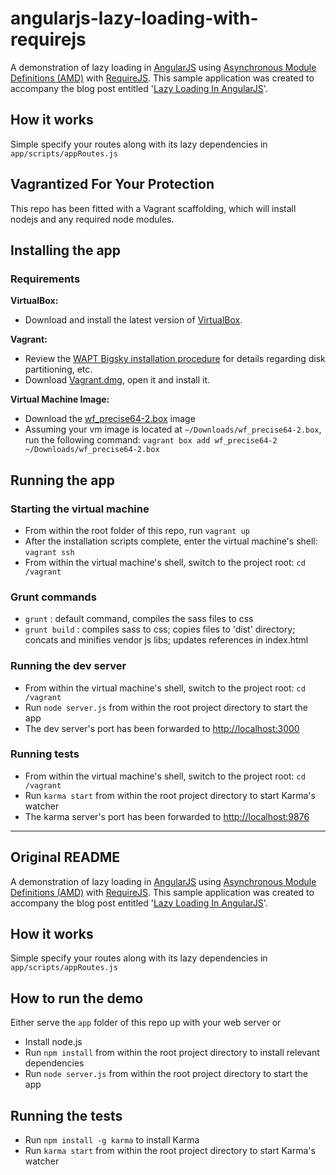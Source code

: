 angularjs-lazy-loading-with-requirejs
=====================================
A demonstration of lazy loading in [AngularJS](http://angularjs.org/) using [Asynchronous Module Definitions (AMD)](http://wiki.commonjs.org/wiki/Modules/AsynchronousDefinition) with [RequireJS](http://requirejs.org/).
This sample application was created to accompany the blog post entitled '[Lazy Loading In AngularJS](http://ify.io/lazy-loading-in-angularjs/)'.

## How it works
Simple specify your routes along with its lazy dependencies in `app/scripts/appRoutes.js` 

## Vagrantized For Your Protection
This repo has been fitted with a Vagrant scaffolding, which will install nodejs and any required node modules.

## Installing the app

### Requirements
**VirtualBox:**

* Download and install the latest version of [VirtualBox](https://www.virtualbox.org/wiki/Downloads).

**Vagrant:**

* Review the [WAPT Bigsky installation procedure](https://wiki.webfilings.com/display/DEV/Getting+Started+with+WAPT+Bigsky) for details regarding disk partitioning, etc.
* Download [Vagrant.dmg](http://downloads.vagrantup.com/), open it and install it.

**Virtual Machine Image:**

* Download the [wf_precise64-2.box](https://wapt.webfilings.com/boxes.php?box=wf_precise64-2.box) image
* Assuming your vm image is located at `~/Downloads/wf_precise64-2.box`, run the following command: `vagrant box add wf_precise64-2 ~/Downloads/wf_precise64-2.box`

## Running the app

### Starting the virtual machine

* From within the root folder of this repo, run `vagrant up`
* After the installation scripts complete, enter the virtual machine's shell: `vagrant ssh`
* From within the virtual machine's shell, switch to the project root: `cd /vagrant`

### Grunt commands
* `grunt` : default command, compiles the sass files to css
* `grunt build` : compiles sass to css; copies files to 'dist' directory; concats and minifies vendor js libs; updates references in index.html

### Running the dev server
* From within the virtual machine's shell, switch to the project root: `cd /vagrant`
* Run `node server.js` from within the root project directory to start the app
* The dev server's port has been forwarded to [http://localhost:3000](http://localhost:3000)

### Running tests
* From within the virtual machine's shell, switch to the project root: `cd /vagrant`
* Run `karma start` from within the root project directory to start Karma's watcher
* The karma server's port has been forwarded to [http://localhost:9876](http://localhost:9876)

----

## Original README
A demonstration of lazy loading in [AngularJS](http://angularjs.org/) using [Asynchronous Module Definitions (AMD)](http://wiki.commonjs.org/wiki/Modules/AsynchronousDefinition) with [RequireJS](http://requirejs.org/).
This sample application was created to accompany the blog post entitled '[Lazy Loading In AngularJS](http://ify.io/lazy-loading-in-angularjs/)'.

## How it works
Simple specify your routes along with its lazy dependencies in `app/scripts/appRoutes.js` 

## How to run the demo

Either serve the `app` folder of this repo up with your web server or

* Install node.js
* Run `npm install` from within the root project directory to install relevant dependencies
* Run `node server.js` from within the root project directory to start the app

## Running the tests
* Run `npm install -g karma` to install Karma
* Run `karma start` from within the root project directory to start Karma's watcher